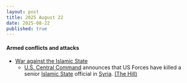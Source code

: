 ```yaml
---
layout: post
title: 2025 August 22
date: 2025-08-22
published: true
---
```



#### Armed conflicts and attacks

* [War against the Islamic State](https://en.wikipedia.org/wiki/War_against_the_Islamic_State "War against the Islamic State")
  * [U.S. Central Command](https://en.wikipedia.org/wiki/U.S._Central_Command "U.S. Central Command") announces that US Forces have killed a senior [Islamic State](https://en.wikipedia.org/wiki/Islamic_State "Islamic State") official in [Syria](https://en.wikipedia.org/wiki/Syria "Syria"). [(The Hill)](https://thehill.com/policy/defense/5464790-us-says-it-killed-top-isis-official-in-syria/)
